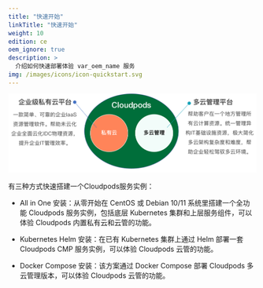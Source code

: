 ```yaml
---
title: "快速开始"
linkTitle: "快速开始"
weight: 10
edition: ce
oem_ignore: true
description: >
  介绍如何快速部署体验 var_oem_name 服务
img: /images/icons/icon-quickstart.svg
---
```


   <img src="images/quickstarthomepage.png#pic_center" width="1000">

有三种方式快速搭建一个Cloudpods服务实例：

* All in One 安装：从零开始在 CentOS 或 Debian 10/11 系统里搭建一个全功能 Cloudpods 服务实例，包括底层 Kubernetes 集群和上层服务组件，可以体验 Cloudpods 内置私有云和云管的功能。

* Kubernetes Helm 安装：在已有 Kubernetes 集群上通过 Helm 部署一套 Cloudpods CMP 服务实例，可以体验 Cloudpods 云管的功能。

* Docker Compose 安装：该方案通过 Docker Compose 部署 Cloudpods 多云管理版本，可以体验 Cloudpods 云管的功能。
